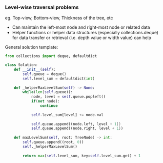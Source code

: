 ### Level-wise traversal problems

eg. Top-view, Bottom-view, Thickness of the tree, etc

* Can maintain the left-most node and right-most node or related data 
* Helper functions or helper data structures (especially collections.deque) for data transfer or retrieval (i.e. depth value or width value) can help

General solution template:

```py
from collections import deque, defaultdict

class Solution:
    def __init__(self):
        self.queue = deque()
        self.level_sum = defaultdict(int)
    
    def _helperMaxLevelSum(self) -> None:
        while(len(self.queue)):
            node, level = self.queue.popleft()
            if(not node):
                continue
            
            self.level_sum[level] += node.val
            
            self.queue.append((node.left, level + 1))
            self.queue.append((node.right, level + 1))
        
    def maxLevelSum(self, root: TreeNode) -> int:
        self.queue.append((root, 0))
        self._helperMaxLevelSum()
        
        return max(self.level_sum, key=self.level_sum.get) + 1
```
